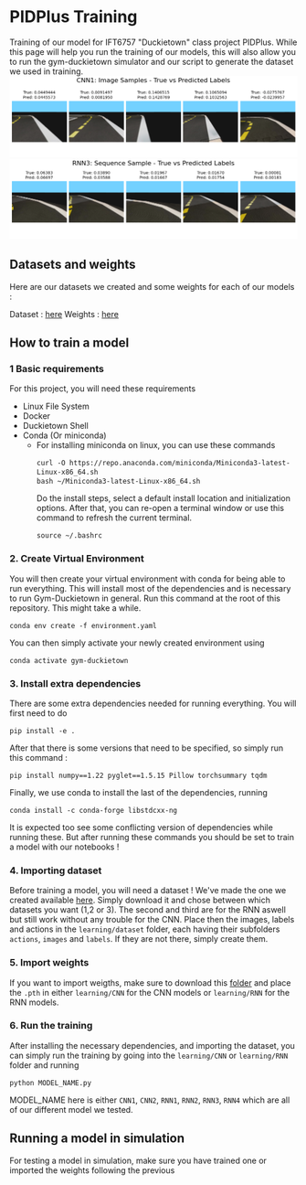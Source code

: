 # PIDPlus Training
Training of our model for IFT6757 "Duckietown" class project PIDPlus. While this page will help you run the training of our models, this will also allow you to run the gym-duckietown simulator and our script to generate the dataset we used in training.
![](media/CNN1_1.png)
![](media/RNN3_2.png)
## Datasets and weights
Here are our datasets we created and some weights for each of our models : 

Dataset : [here](https://1drv.ms/u/s!AmxJyID0MPIzlZ1VALdvhZNA4hsX6A?e=6yPjfp)
Weights : [here](https://1drv.ms/u/s!AmxJyID0MPIzlZ1Wola6EJrP-KDuyA?e=0DKmbD)
## How to train a model

### 1 Basic requirements
For this project, you will need these requirements
- Linux File System 
- Docker 
- Duckietown Shell
- Conda (Or miniconda)
  - For installing miniconda on linux, you can use these commands
    ```
    curl -O https://repo.anaconda.com/miniconda/Miniconda3-latest-Linux-x86_64.sh
    bash ~/Miniconda3-latest-Linux-x86_64.sh
    ```
    Do the install steps, select a default install location and initialization options. After that, you can re-open a terminal window or use this command to refresh the current terminal.
    ```
    source ~/.bashrc
    ```
### 2. Create Virtual Environment
You will then create your virtual environment with conda for being able to run everything. This will install most of the dependencies and is necessary to run Gym-Duckietown in general. Run this command at the root of this repository. This might take a while.
```
conda env create -f environment.yaml
```

You can then simply activate your newly created environment using 
```
conda activate gym-duckietown
```

### 3. Install extra dependencies
There are some extra dependencies needed for running everything. You will first need to do 
```
pip install -e .
```
After that there is some versions that need to be specified, so simply run this command : 
``` 
pip install numpy==1.22 pyglet==1.5.15 Pillow torchsummary tqdm
```
Finally, we use conda to install the last of the dependencies, running
```
conda install -c conda-forge libstdcxx-ng
```
It is expected too see some conflicting version of dependencies while running these. But after running these commands you should be set to train a model with our notebooks !

### 4. Importing dataset
Before training a model, you will need a dataset ! We've made the one we created available [here](https://1drv.ms/u/s!AmxJyID0MPIzlZ1PKpnpfFRp1i37Pw?e=6nEsEP). Simply download it and chose between which datasets you want (1,2 or 3). The second and third are for the RNN aswell but still work without any trouble for the CNN. Place then the images, labels and actions in the `learning/dataset` folder, each having their subfolders `actions`, `images` and `labels`. If they are not there, simply create them.

### 5. Import weights
If you want to import weigths, make sure to download this [folder](https://1drv.ms/u/s!AmxJyID0MPIzlZ1Wola6EJrP-KDuyA?e=0DKmbD) and place the `.pth` in either `learning/CNN` for the CNN models or `learning/RNN` for the RNN models.

### 6. Run the training
After installing the necessary dependencies, and importing the dataset, you can simply run the training by going into the `learning/CNN` or `learning/RNN` folder and running

```
python MODEL_NAME.py
```
MODEL_NAME here is either `CNN1`, `CNN2`, `RNN1`, `RNN2`, `RNN3`, `RNN4` which are all of our different model we tested.

## Running a model in simulation

For testing a model in simulation, make sure you have trained one or imported the weights following the previous
